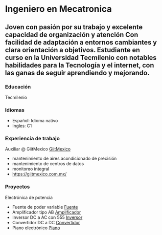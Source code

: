 # Ingeniero en Mecatronica
## Joven con pasión por su trabajo y excelente capacidad de organización y atención Con facilidad de adaptación a entornos cambiantes y clara orientación a objetivos. Estudiante en curso en la Universidad Tecmilenio con notables habilidades para la Tecnología y el internet, con las ganas de seguir aprendiendo y mejorando.

### Educación
Tecmilenio

### Idiomas
- Español: Idioma nativo
- Ingles: C1

### Experiencia de trabajo
Auxiliar @ GiitMexico
[GiitMexico](/assets/img/giit.png)
- mantenimiento de aires acondicionado de precisión
- mantenimiento de centros de datos
- monitoreo integral
- https://giitmexico.com.mx/

### Proyectos
Electrónica de potencia
- Fuente de poder variable
[Fuente](/assets/img/fuente1.jpeg)
- Amplificador tipo AB
[Amplificador](/assets/img/amplificador.jpeg)
- Inversor DC a AC con 555
[Inversor](/assets/img/inversor.jpeg)
- Convertidor DC a DC
[Convertidor](/assets/img/convertidor.jpeg)
- Piano electrónico
[Piano](/assets/img/piano.jpeg)
